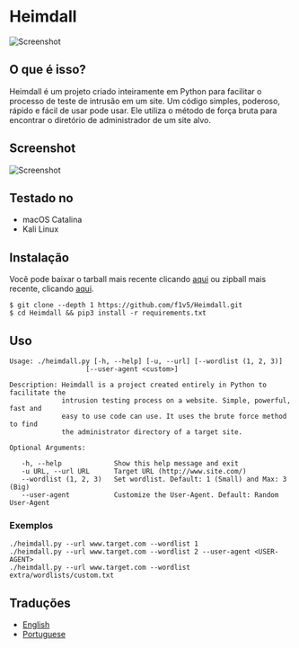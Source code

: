 # Heimdall
![Screenshot](https://raw.githubusercontent.com/f1v5/Heimdall/master/doc/images/heimdall.gif)


## O que é isso?

Heimdall é um projeto criado inteiramente em Python para facilitar o processo de teste de intrusão em um site. Um código simples, poderoso, rápido e fácil de usar pode usar. Ele utiliza o método de força bruta para encontrar o diretório de administrador de um site alvo.

## Screenshot

![Screenshot](https://raw.githubusercontent.com/f1v5/Heimdall/master/doc/images/heimdall_screenshot.png)

## Testado no

* macOS Catalina
* Kali Linux

## Instalação

Você pode baixar o tarball mais recente clicando [aqui](https://github.com/f1v5/Heimdall/tarball/master) ou zipball mais recente, clicando [aqui](https://github.com/f1v5/Heimdall/zipball/master).

```
$ git clone --depth 1 https://github.com/f1v5/Heimdall.git
$ cd Heimdall && pip3 install -r requirements.txt
```

## Uso

```
Usage: ./heimdall.py [-h, --help] [-u, --url] [--wordlist (1, 2, 3)]
                   [--user-agent <custom>]

Description: Heimdall is a project created entirely in Python to facilitate the 
             intrusion testing process on a website. Simple, powerful, fast and 
             easy to use code can use. It uses the brute force method to find 
             the administrator directory of a target site.

Optional Arguments:

   -h, --help             Show this help message and exit
   -u URL, --url URL      Target URL (http://www.site.com/)
   --wordlist (1, 2, 3)   Set wordlist. Default: 1 (Small) and Max: 3 (Big)
   --user-agent           Customize the User-Agent. Default: Random User-Agent
```

### Exemplos

```
./heimdall.py --url www.target.com --wordlist 1
./heimdall.py --url www.target.com --wordlist 2 --user-agent <USER-AGENT>
./heimdall.py --url www.target.com --wordlist extra/wordlists/custom.txt
```

## Traduções

* [English](https://github.com/f1v5/Heimdall/blob/master/README.md)
* [Portuguese](https://github.com/f1v5/Heimdall/blob/master/doc/translations/README-pt-BR.md)
